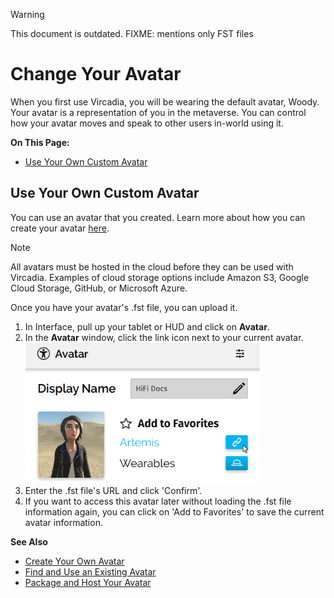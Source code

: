 <div class="admonition warning">
    <p class="admonition-title">Warning</p>
    <p>This document is outdated. FIXME: mentions only FST files</p>
</div>

# Change Your Avatar

When you first use Vircadia, you will be wearing the default avatar, Woody. Your avatar is a representation of you in the metaverse. You can control how your avatar moves and speak to other users in-world using it.

**On This Page:**

* [Use Your Own Custom Avatar](#use-your-own-custom-avatar)


## Use Your Own Custom Avatar

You can use an avatar that you created. Learn more about how you can create your avatar [here](../../create/avatars/create-avatars).

<div class="admonition note">
    <p class="admonition-title">Note</p>
    <p>All avatars must be hosted in the cloud before they can be used with Vircadia. Examples of cloud storage options include Amazon S3, Google Cloud Storage, GitHub, or Microsoft Azure.
</div>

Once you have your avatar's .fst file, you can upload it.

1. In Interface, pull up your tablet or HUD and click on **Avatar**.
2. In the **Avatar** window, click the link icon next to your current avatar. ![](_images/avatar-link.png)
3. Enter the .fst file's URL and click 'Confirm'.
4. If you want to access this avatar later without loading the .fst file information again, you can click on 'Add to Favorites' to save the current avatar information.

**See Also**

+ [Create Your Own Avatar](../../create/avatars/create-avatars)
+ [Find and Use an Existing Avatar](../../create/avatars/find-avatars)
+ [Package and Host Your Avatar](../../create/avatars/package-avatar)
